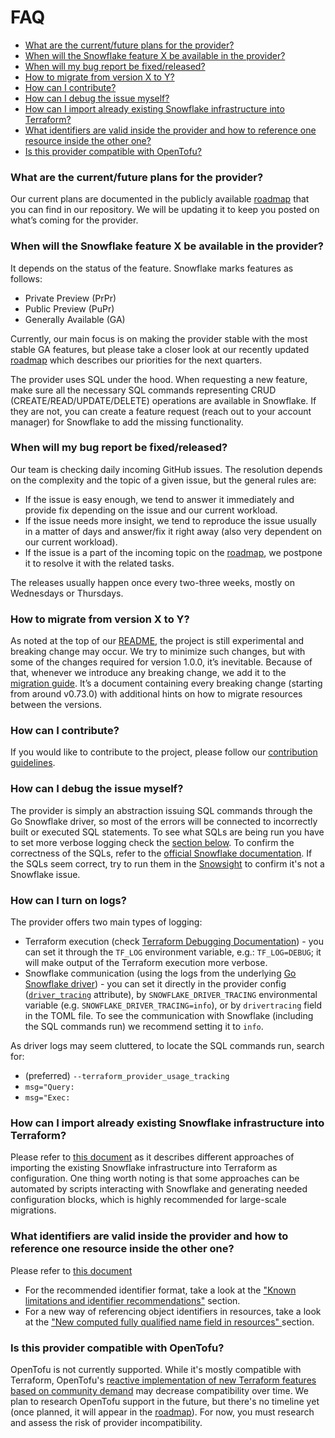 # FAQ

* [What are the current/future plans for the provider?](#what-are-the-currentfuture-plans-for-the-provider)
* [When will the Snowflake feature X be available in the provider?](#when-will-the-snowflake-feature-x-be-available-in-the-provider)
* [When will my bug report be fixed/released?](#when-will-my-bug-report-be-fixedreleased)
* [How to migrate from version X to Y?](#how-to-migrate-from-version-x-to-y)
* [How can I contribute?](#how-can-i-contribute)
* [How can I debug the issue myself?](#how-can-i-debug-the-issue-myself)
* [How can I import already existing Snowflake infrastructure into Terraform?](#how-can-i-import-already-existing-snowflake-infrastructure-into-terraform)
* [What identifiers are valid inside the provider and how to reference one resource inside the other one?](#what-identifiers-are-valid-inside-the-provider-and-how-to-reference-one-resource-inside-the-other-one)
* [Is this provider compatible with OpenTofu?](#is-this-provider-compatible-with-opentofu)

### What are the current/future plans for the provider?
Our current plans are documented in the publicly available [roadmap](https://github.com/snowflakedb/terraform-provider-snowflake/blob/main/ROADMAP.md) that you can find in our repository.
We will be updating it to keep you posted on what’s coming for the provider.

### When will the Snowflake feature X be available in the provider?
It depends on the status of the feature. Snowflake marks features as follows:
- Private Preview (PrPr)
- Public Preview (PuPr)
- Generally Available (GA)

Currently, our main focus is on making the provider stable with the most stable GA features,
but please take a closer look at our recently updated [roadmap](https://github.com/snowflakedb/terraform-provider-snowflake/blob/main/ROADMAP.md)
which describes our priorities for the next quarters.

The provider uses SQL under the hood. When requesting a new feature,
make sure all the necessary SQL commands representing CRUD (CREATE/READ/UPDATE/DELETE) operations are available in Snowflake.
If they are not, you can create a feature request (reach out to your account manager) for Snowflake to add the missing functionality.

### When will my bug report be fixed/released?
Our team is checking daily incoming GitHub issues. The resolution depends on the complexity and the topic of a given issue, but the general rules are:
- If the issue is easy enough, we tend to answer it immediately and provide fix depending on the issue and our current workload.
- If the issue needs more insight, we tend to reproduce the issue usually in a matter of days and answer/fix it right away (also very dependent on our current workload).
- If the issue is a part of the incoming topic on the [roadmap](https://github.com/snowflakedb/terraform-provider-snowflake/blob/main/ROADMAP.md), we postpone it to resolve it with the related tasks.

The releases usually happen once every two-three weeks, mostly on Wednesdays or Thursdays.

### How to migrate from version X to Y?
As noted at the top of our [README](https://github.com/snowflakedb/terraform-provider-snowflake?tab=readme-ov-file#snowflake-terraform-provider),
the project is still experimental and breaking change may occur. We try to minimize such changes, but with some of the changes required for version 1.0.0, it’s inevitable.
Because of that, whenever we introduce any breaking change, we add it to the [migration guide](https://github.com/snowflakedb/terraform-provider-snowflake/blob/main/MIGRATION_GUIDE.md).
It’s a document containing every breaking change (starting from around v0.73.0) with additional hints on how to migrate resources between the versions.

### How can I contribute?
If you would like to contribute to the project, please follow our [contribution guidelines](https://github.com/snowflakedb/terraform-provider-snowflake/blob/main/CONTRIBUTING.md).

### How can I debug the issue myself?
The provider is simply an abstraction issuing SQL commands through the Go Snowflake driver, so most of the errors will be connected to incorrectly built or executed SQL statements.
To see what SQLs are being run you have to set more verbose logging check the [section below](#how-can-i-turn-on-logs).
To confirm the correctness of the SQLs, refer to the [official Snowflake documentation](https://docs.snowflake.com/).
If the SQLs seem correct, try to run them in the [Snowsight](https://docs.snowflake.com/en/user-guide/ui-snowsight) to confirm it's not a Snowflake issue.

### How can I turn on logs?
The provider offers two main types of logging:
- Terraform execution (check [Terraform Debugging Documentation](https://www.terraform.io/internals/debugging)) - you can set it through the `TF_LOG` environment variable, e.g.: `TF_LOG=DEBUG`; it will make output of the Terraform execution more verbose.
- Snowflake communication (using the logs from the underlying [Go Snowflake driver](https://github.com/snowflakedb/gosnowflake)) - you can set it directly in the provider config ([`driver_tracing`](https://registry.terraform.io/providers/snowflakedb/snowflake/1.0.3/docs#driver_tracing-3) attribute), by `SNOWFLAKE_DRIVER_TRACING` environmental variable (e.g. `SNOWFLAKE_DRIVER_TRACING=info`), or by `drivertracing` field in the TOML file. To see the communication with Snowflake (including the SQL commands run) we recommend setting it to `info`.

As driver logs may seem cluttered, to locate the SQL commands run, search for:
- (preferred) `--terraform_provider_usage_tracking`
- `msg="Query:`
- `msg="Exec:`

### How can I import already existing Snowflake infrastructure into Terraform?
Please refer to [this document](https://github.com/snowflakedb/terraform-provider-snowflake/blob/main/docs/guides/resource_migration.md#3-three-options-from-here)
as it describes different approaches of importing the existing Snowflake infrastructure into Terraform as configuration.
One thing worth noting is that some approaches can be automated by scripts interacting with Snowflake and generating needed configuration blocks,
which is highly recommended for large-scale migrations.

### What identifiers are valid inside the provider and how to reference one resource inside the other one?
Please refer to [this document](https://github.com/snowflakedb/terraform-provider-snowflake/blob/main/docs/guides/identifiers_rework_design_decisions.md)
- For the recommended identifier format, take a look at the ["Known limitations and identifier recommendations"](https://github.com/snowflakedb/terraform-provider-snowflake/blob/main/docs/guides/identifiers_rework_design_decisions.md#known-limitations-and-identifier-recommendations) section.
- For a new way of referencing object identifiers in resources, take a look at the ["New computed fully qualified name field in resources" ](https://github.com/snowflakedb/terraform-provider-snowflake/blob/main/docs/guides/identifiers_rework_design_decisions.md#new-computed-fully-qualified-name-field-in-resources) section.

### Is this provider compatible with OpenTofu?
OpenTofu is not currently supported. While it's mostly compatible with Terraform,
OpenTofu's [reactive implementation of new Terraform features based on community demand](https://opentofu.org/faq/#opentofu-compatibility) may decrease compatibility over time. 
We plan to research OpenTofu support in the future, but there's no timeline yet (once planned, it will appear in the [roadmap](https://github.com/snowflakedb/terraform-provider-snowflake/blob/main/ROADMAP.md)).
For now, you must research and assess the risk of provider incompatibility.

